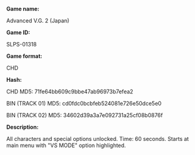 **Game name:**

Advanced V.G. 2 (Japan)

**Game ID:**

SLPS-01318

**Game format:**

CHD

**Hash:**

CHD MD5: 71fe64bb609c9bbe47ab96973b7efea2

BIN (TRACK 01) MD5: cd0fdc0bcbfeb524081e726e50dce5e0

BIN (TRACK 02) MD5: 34602d39a3a7e092731a25cf08b0876f

**Description:**

All characters and special options unlocked. Time: 60 seconds. Starts at main menu with "VS MODE" option highlighted.